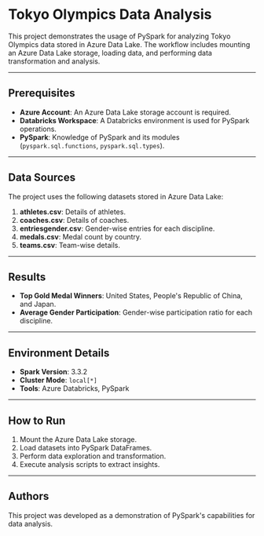 # Tokyo Olympics Data Analysis

This project demonstrates the usage of PySpark for analyzing Tokyo Olympics data stored in Azure Data Lake. 
The workflow includes mounting an Azure Data Lake storage, loading data, and performing data transformation and analysis.

---

## Prerequisites

- **Azure Account**: An Azure Data Lake storage account is required.
- **Databricks Workspace**: A Databricks environment is used for PySpark operations.
- **PySpark**: Knowledge of PySpark and its modules (`pyspark.sql.functions`, `pyspark.sql.types`).

---

## Data Sources

The project uses the following datasets stored in Azure Data Lake:

1. **athletes.csv**: Details of athletes.
2. **coaches.csv**: Details of coaches.
3. **entriesgender.csv**: Gender-wise entries for each discipline.
4. **medals.csv**: Medal count by country.
5. **teams.csv**: Team-wise details.

---


## Results

- **Top Gold Medal Winners**: United States, People's Republic of China, and Japan.
- **Average Gender Participation**: Gender-wise participation ratio for each discipline.

---

## Environment Details

- **Spark Version**: 3.3.2
- **Cluster Mode**: `local[*]`
- **Tools**: Azure Databricks, PySpark

---

## How to Run

1. Mount the Azure Data Lake storage.
2. Load datasets into PySpark DataFrames.
3. Perform data exploration and transformation.
4. Execute analysis scripts to extract insights.

---

## Authors

This project was developed as a demonstration of PySpark's capabilities for data analysis.
